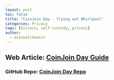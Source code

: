 ```yaml
---
layout: post
toc: false
title: "CoinJoin Day - Trying out Whirlpool"
categories: Privacy
tags: [bitcoin, self-custody, privacy]
author:
  - econoalchemist
---
```

## Web Article: [CoinJoin Day Guide](https://6102.econoalchemist.com)
### GitHub Repo: [CoinJoin Day Repo](https://github.com/econoalchemist/CoinJoin-Day)
